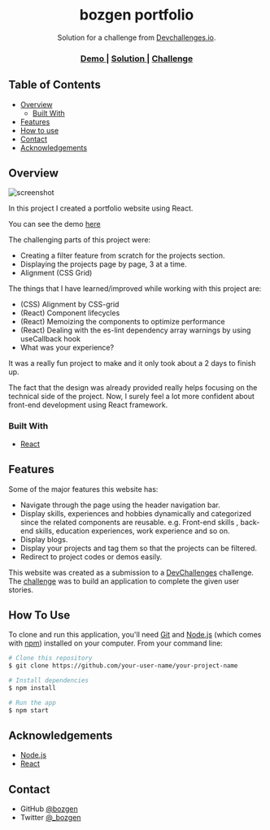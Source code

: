 <!-- Please update value in the {}  -->

<h1 align="center">bozgen portfolio</h1>

<div align="center">
   Solution for a challenge from  <a href="http://devchallenges.io" target="_blank">Devchallenges.io</a>.
</div>

<div align="center">
  <h3>
    <a href="https://bozgen.github.io/devChallenges/portfolio">
      Demo
    </a>
    <span> | </span>
    <a href="https://github.com/bozgen/devChallenges/tree/main/portfolio">
      Solution
    </a>
    <span> | </span>
    <a href="https://devchallenges.io/challenges/5ZnOYsSXM24JWnCsNFlt">
      Challenge
    </a>
  </h3>
</div>

<!-- TABLE OF CONTENTS -->

## Table of Contents

- [Overview](#overview)
  - [Built With](#built-with)
- [Features](#features)
- [How to use](#how-to-use)
- [Contact](#contact)
- [Acknowledgements](#acknowledgements)

<!-- OVERVIEW -->

## Overview

![screenshot]("./screenshot.PNG")

In this project I created a portfolio website using React.

You can see the demo [here](https://bozgen.github.io/devChallenges/portfolio)

The challenging parts of this project were:

- Creating a filter feature from scratch for the projects section.
- Displaying the projects page by page, 3 at a time.
- Alignment (CSS Grid)


The things that I have learned/improved while working with this project are:

- (CSS) Alignment by CSS-grid
- (React) Component lifecycles
- (React) Memoizing the components to optimize performance
- (React) Dealing with the es-lint dependency array warnings by using useCallback hook
- What was your experience?

It was a really fun project to make and it only took about a 2 days to finish up.

The fact that the design was already provided really helps focusing on the technical side of the project. Now, I surely feel a lot more confident about front-end development using React framework.


### Built With

<!-- This section should list any major frameworks that you built your project using. Here are a few examples.-->
- [React](https://reactjs.org/)


## Features
<!-- List the features of your application or follow the template. Don't share the figma file here :) -->
Some of the major features this website has:

- Navigate through the page using the header navigation bar.
- Display skills, experiences and hobbies dynamically and categorized since the related components are reusable. e.g. Front-end skills , back-end skills, education experiences, work experience and so on.
- Display blogs.
- Display your projects and tag them so that the projects can be filtered.
- Redirect to project codes or demos easily.



This website was created as a submission to a [DevChallenges](https://devchallenges.io/challenges) challenge. The [challenge](https://devchallenges.io/challenges/5ZnOYsSXM24JWnCsNFlt) was to build an application to complete the given user stories.

## How To Use

<!-- Example: -->

To clone and run this application, you'll need [Git](https://git-scm.com) and [Node.js](https://nodejs.org/en/download/) (which comes with [npm](http://npmjs.com)) installed on your computer. From your command line:

```bash
# Clone this repository
$ git clone https://github.com/your-user-name/your-project-name

# Install dependencies
$ npm install

# Run the app
$ npm start
```

## Acknowledgements

<!-- This section should list any articles or add-ons/plugins that helps you to complete the project. This is optional but it will help you in the future. For example: -->

- [Node.js](https://nodejs.org/)
- [React](https://reactjs.org/)

## Contact

- GitHub [@bozgen](https://github.com/bozgen)
- Twitter [@_bozgen](https://twitter.com/bozgen)
